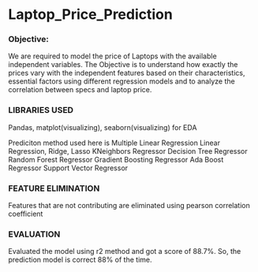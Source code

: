 # Laptop_Price_Prediction

### Objective:

We are required to model the price of Laptops with the available independent variables. The Objective is to understand how exactly the prices vary with the independent features based on  their characteristics, essential factors using different regression models and to analyze the correlation between specs and laptop price.

### LIBRARIES USED

Pandas, matplot(visualizing), seaborn(visualizing) for EDA

Prediciton method used here is Multiple Linear Regression
Linear Regression,
Ridge,
Lasso
KNeighbors Regressor
Decision Tree Regressor
Random Forest Regressor
Gradient Boosting Regressor
Ada Boost Regressor
Support Vector Regressor


### FEATURE ELIMINATION 
Features that are not contributing are eliminated using pearson correlation coefficient


### EVALUATION
Evaluated the model using r2 method and got a score of 88.7%. So, the prediction model is correct 88% of the time.
